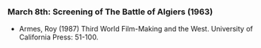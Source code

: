 ### March 8th: Screening of The Battle of Algiers (1963)

- Armes, Roy (1987) Third World Film-Making and the West. University of California Press: 51-100.
